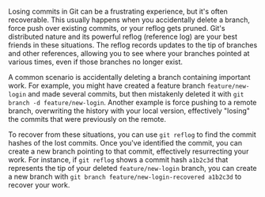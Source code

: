 Losing commits in Git can be a frustrating experience, but it's often recoverable. This usually happens when you accidentally delete a branch, force push over existing commits, or your reflog gets pruned. Git's distributed nature and its powerful reflog (reference log) are your best friends in these situations. The reflog records updates to the tip of branches and other references, allowing you to see where your branches pointed at various times, even if those branches no longer exist.

A common scenario is accidentally deleting a branch containing important work. For example, you might have created a feature branch `feature/new-login` and made several commits, but then mistakenly deleted it with `git branch -d feature/new-login`. Another example is force pushing to a remote branch, overwriting the history with your local version, effectively "losing" the commits that were previously on the remote.

To recover from these situations, you can use `git reflog` to find the commit hashes of the lost commits. Once you've identified the commit, you can create a new branch pointing to that commit, effectively resurrecting your work. For instance, if `git reflog` shows a commit hash `a1b2c3d` that represents the tip of your deleted `feature/new-login` branch, you can create a new branch with `git branch feature/new-login-recovered a1b2c3d` to recover your work.